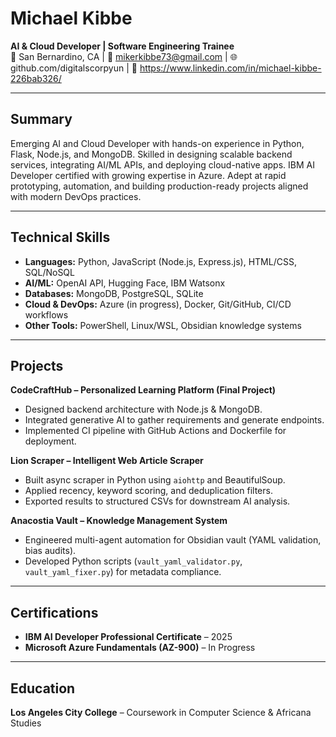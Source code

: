 

# Michael Kibbe
**AI & Cloud Developer | Software Engineering Trainee**  
📍 San Bernardino, CA | 📧 mikerkibbe73@gmail.com | 🌐 github.com/digitalscorpyun | 🔗 https://www.linkedin.com/in/michael-kibbe-226bab326/

---

## Summary
Emerging AI and Cloud Developer with hands-on experience in Python, Flask, Node.js, and MongoDB. Skilled in designing scalable backend services, integrating AI/ML APIs, and deploying cloud-native apps. IBM AI Developer certified with growing expertise in Azure. Adept at rapid prototyping, automation, and building production-ready projects aligned with modern DevOps practices.  

---

## Technical Skills
- **Languages:** Python, JavaScript (Node.js, Express.js), HTML/CSS, SQL/NoSQL  
- **AI/ML:** OpenAI API, Hugging Face, IBM Watsonx  
- **Databases:** MongoDB, PostgreSQL, SQLite  
- **Cloud & DevOps:** Azure (in progress), Docker, Git/GitHub, CI/CD workflows  
- **Other Tools:** PowerShell, Linux/WSL, Obsidian knowledge systems  

---

## Projects
**CodeCraftHub – Personalized Learning Platform (Final Project)**  
- Designed backend architecture with Node.js & MongoDB.  
- Integrated generative AI to gather requirements and generate endpoints.  
- Implemented CI pipeline with GitHub Actions and Dockerfile for deployment.  

**Lion Scraper – Intelligent Web Article Scraper**  
- Built async scraper in Python using `aiohttp` and BeautifulSoup.  
- Applied recency, keyword scoring, and deduplication filters.  
- Exported results to structured CSVs for downstream AI analysis.  

**Anacostia Vault – Knowledge Management System**  
- Engineered multi-agent automation for Obsidian vault (YAML validation, bias audits).  
- Developed Python scripts (`vault_yaml_validator.py`, `vault_yaml_fixer.py`) for metadata compliance.  

---

## Certifications
- **IBM AI Developer Professional Certificate** – 2025  
- **Microsoft Azure Fundamentals (AZ-900)** – In Progress  

---

## Education
**Los Angeles City College** – Coursework in Computer Science & Africana Studies  

